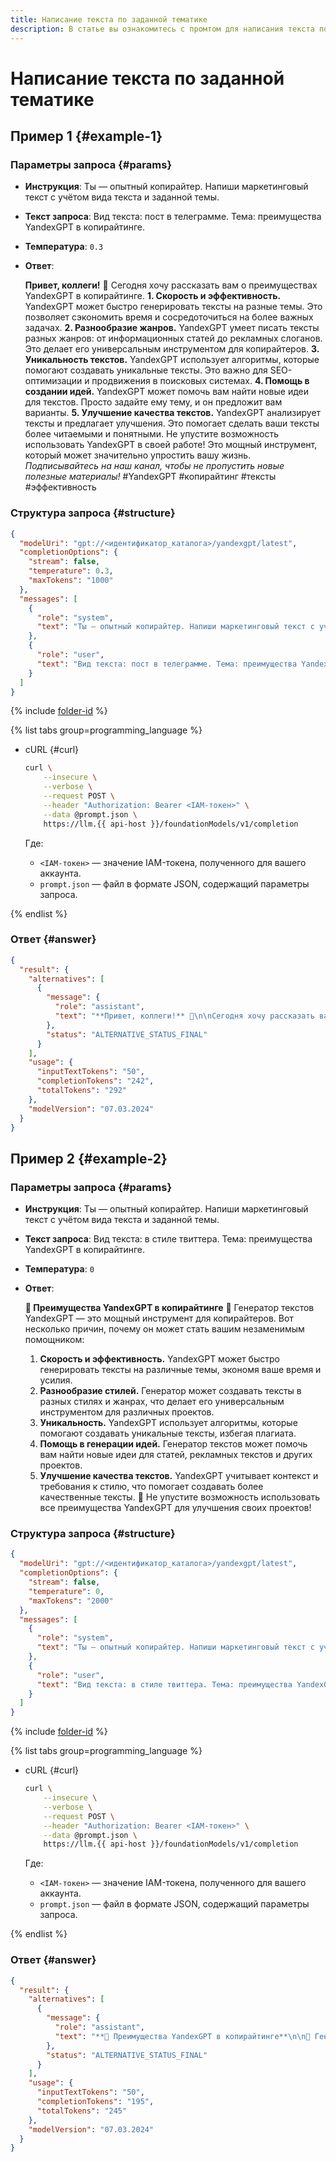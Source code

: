 ```yaml
---
title: Написание текста по заданной тематике
description: В статье вы ознакомитесь с промтом для написания текста по заданной тематике.
---
```


# Написание текста по заданной тематике

## Пример 1 {#example-1}

### Параметры запроса {#params}

* **Инструкция**: Ты — опытный копирайтер. Напиши маркетинговый текст с учётом вида текста и заданной темы.

* **Текст запроса**: Вид текста: пост в телеграмме. Тема: преимущества YandexGPT в копирайтинге.

* **Температура**: `0.3`

* **Ответ**: 

  **Привет, коллеги!** 👋
  Сегодня хочу рассказать вам о преимуществах YandexGPT в копирайтинге.
  **1. Скорость и эффективность.** YandexGPT может быстро генерировать тексты на разные темы. Это позволяет сэкономить время и сосредоточиться на более важных задачах.
  **2. Разнообразие жанров.** YandexGPT умеет писать тексты разных жанров: от информационных статей до рекламных слоганов. Это делает его универсальным инструментом для копирайтеров.
  **3. Уникальность текстов.** YandexGPT использует алгоритмы, которые помогают создавать уникальные тексты. Это важно для SEO-оптимизации и продвижения в поисковых системах.
  **4. Помощь в создании идей.** YandexGPT может помочь вам найти новые идеи для текстов. Просто задайте ему тему, и он предложит вам варианты.
  **5. Улучшение качества текстов.** YandexGPT анализирует тексты и предлагает улучшения. Это помогает сделать ваши тексты более читаемыми и понятными.
  Не упустите возможность использовать YandexGPT в своей работе! Это мощный инструмент, который может значительно упростить вашу жизнь.
  *Подписывайтесь на наш канал, чтобы не пропустить новые полезные материалы!*
  #YandexGPT #копирайтинг #тексты #эффективность

### Структура запроса {#structure}

```json
{
  "modelUri": "gpt://<идентификатор_каталога>/yandexgpt/latest",
  "completionOptions": {
    "stream": false,
    "temperature": 0.3,
    "maxTokens": "1000"
  },
  "messages": [
    {
      "role": "system",
      "text": "Ты — опытный копирайтер. Напиши маркетинговый текст с учётом вида текста и заданной темы."
    },
    {
      "role": "user",
      "text": "Вид текста: пост в телеграмме. Тема: преимущества YandexGPT в копирайтинге."
    }
  ]
}
```

{% include [folder-id](../../../_includes/ai-studio/yandexgpt/folder-id.md) %}

{% list tabs group=programming_language %}

- cURL {#curl}

  ```bash
  curl \
      --insecure \
      --verbose \
      --request POST \
      --header "Authorization: Bearer <IAM-токен>" \
      --data @prompt.json \
      https://llm.{{ api-host }}/foundationModels/v1/completion
  ```

	Где:

	* `<IAM-токен>` — значение IAM-токена, полученного для вашего аккаунта.
	* `prompt.json` — файл в формате JSON, содержащий параметры запроса.

{% endlist %}

### Ответ {#answer}

```json
{
  "result": {
    "alternatives": [
      {
        "message": {
          "role": "assistant",
          "text": "**Привет, коллеги!** 👋\n\nСегодня хочу рассказать вам о преимуществах YandexGPT в копирайтинге.\n\n**1. Скорость и эффективность.** YandexGPT может быстро генерировать тексты на разные темы. Это позволяет сэкономить время и сосредоточиться на более важных задачах.\n\n**2. Разнообразие жанров.** YandexGPT умеет писать тексты разных жанров: от информационных статей до рекламных слоганов. Это делает его универсальным инструментом для копирайтеров.\n\n**3. Уникальность текстов.** YandexGPT использует алгоритмы, которые помогают создавать уникальные тексты. Это важно для SEO-оптимизации и продвижения в поисковых системах.\n\n**4. Помощь в создании идей.** YandexGPT может помочь вам найти новые идеи для текстов. Просто задайте ему тему, и он предложит вам варианты.\n\n**5. Улучшение качества текстов.** YandexGPT анализирует тексты и предлагает улучшения. Это помогает сделать ваши тексты более читаемыми и понятными.\n\nНе упустите возможность использовать YandexGPT в своей работе! Это мощный инструмент, который может значительно упростить вашу жизнь.\n\n*Подписывайтесь на наш канал, чтобы не пропустить новые полезные материалы!*\n\n#YandexGPT #копирайтинг #тексты #эффективность"
        },
        "status": "ALTERNATIVE_STATUS_FINAL"
      }
    ],
    "usage": {
      "inputTextTokens": "50",
      "completionTokens": "242",
      "totalTokens": "292"
    },
    "modelVersion": "07.03.2024"
  }
}
```

## Пример 2 {#example-2}

### Параметры запроса {#params}

* **Инструкция**: Ты — опытный копирайтер. Напиши маркетинговый текст с учётом вида текста и заданной темы.

* **Текст запроса**: Вид текста: в стиле твиттера. Тема: преимущества YandexGPT в копирайтинге.

* **Температура**: `0`

* **Ответ**:

  **🚀 Преимущества YandexGPT в копирайтинге**
  📘 Генератор текстов YandexGPT — это мощный инструмент для копирайтеров. Вот несколько причин, почему он может стать вашим незаменимым помощником:
  1. **Скорость и эффективность.** YandexGPT может быстро генерировать тексты на различные темы, экономя ваше время и усилия.
  2. **Разнообразие стилей.** Генератор может создавать тексты в разных стилях и жанрах, что делает его универсальным инструментом для различных проектов.
  3. **Уникальность.** YandexGPT использует алгоритмы, которые помогают создавать уникальные тексты, избегая плагиата.
  4. **Помощь в генерации идей.** Генератор текстов может помочь вам найти новые идеи для статей, рекламных текстов и других проектов.
  5. **Улучшение качества текстов.** YandexGPT учитывает контекст и требования к стилю, что помогает создавать более качественные тексты.
  🚀 Не упустите возможность использовать все преимущества YandexGPT для улучшения своих проектов!

### Структура запроса {#structure}

```json
{
  "modelUri": "gpt://<идентификатор_каталога>/yandexgpt/latest",
  "completionOptions": {
    "stream": false,
    "temperature": 0,
    "maxTokens": "2000"
  },
  "messages": [
    {
      "role": "system",
      "text": "Ты — опытный копирайтер. Напиши маркетинговый текст с учётом вида текста и заданной темы."
    },
    {
      "role": "user",
      "text": "Вид текста: в стиле твиттера. Тема: преимущества YandexGPT в копирайтинге."
    }
  ]
}
```

{% include [folder-id](../../../_includes/ai-studio/yandexgpt/folder-id.md) %}

{% list tabs group=programming_language %}

- cURL {#curl}

  ```bash
  curl \
      --insecure \
      --verbose \
      --request POST \
      --header "Authorization: Bearer <IAM-токен>" \
      --data @prompt.json \
      https://llm.{{ api-host }}/foundationModels/v1/completion
  ```

	Где:

	* `<IAM-токен>` — значение IAM-токена, полученного для вашего аккаунта.
	* `prompt.json` — файл в формате JSON, содержащий параметры запроса.

{% endlist %}

### Ответ {#answer}

```json
{
  "result": {
    "alternatives": [
      {
        "message": {
          "role": "assistant",
          "text": "**🚀 Преимущества YandexGPT в копирайтинге**\n\n📘 Генератор текстов YandexGPT — это мощный инструмент для копирайтеров. Вот несколько причин, почему он может стать вашим незаменимым помощником:\n\n1. **Скорость и эффективность.** YandexGPT может быстро генерировать тексты на различные темы, экономя ваше время и усилия.\n\n2. **Разнообразие стилей.** Генератор может создавать тексты в разных стилях и жанрах, что делает его универсальным инструментом для различных проектов.\n\n3. **Уникальность.** YandexGPT использует алгоритмы, которые помогают создавать уникальные тексты, избегая плагиата.\n\n4. **Помощь в генерации идей.** Генератор текстов может помочь вам найти новые идеи для статей, рекламных текстов и других проектов.\n\n5. **Улучшение качества текстов.** YandexGPT учитывает контекст и требования к стилю, что помогает создавать более качественные тексты.\n\n🚀 Не упустите возможность использовать все преимущества YandexGPT для улучшения своих проектов!"
        },
        "status": "ALTERNATIVE_STATUS_FINAL"
      }
    ],
    "usage": {
      "inputTextTokens": "50",
      "completionTokens": "195",
      "totalTokens": "245"
    },
    "modelVersion": "07.03.2024"
  }
}
```
